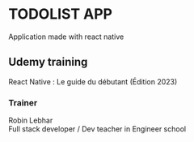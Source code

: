 # TODOLIST APP 
Application made with react native

## Udemy training
React Native : Le guide du débutant (Édition 2023)

### Trainer
Robin Lebhar  
Full stack developer / Dev teacher in Engineer school

